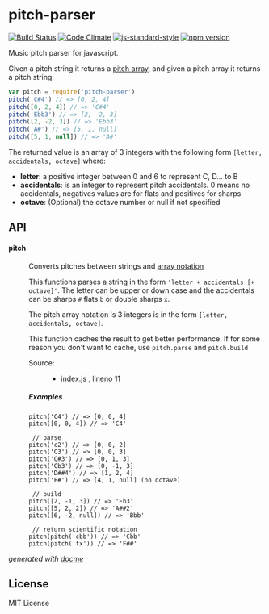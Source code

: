 # pitch-parser

[![Build Status](https://travis-ci.org/danigb/pitch-parser.svg?branch=master)](https://travis-ci.org/danigb/pitch-parser)
[![Code Climate](https://codeclimate.com/github/danigb/pitch-parser/badges/gpa.svg)](https://codeclimate.com/github/danigb/pitch-parser)
[![js-standard-style](https://img.shields.io/badge/code%20style-standard-brightgreen.svg?style=flat)](https://github.com/feross/standard)
[![npm version](https://badge.fury.io/js/pitch-parser.svg)](https://badge.fury.io/js/pitch-parser)

Music pitch parser for javascript.

Given a pitch string it returns a [pitch array](https://github.com/danigb/a-pitch), and given a pitch array it returns a pitch string:

```js
var pitch = require('pitch-parser')
pitch('C#4') // => [0, 2, 4]
pitch([0, 2, 4]) // => 'C#4'
pitch('Ebb3') // => [2, -2, 3]
pitch([2, -2, 3]) // => 'Ebb3'
pitch('A#') // => [5, 1, null]
pitch([5, 1, null]) // => 'A#'
```

The returned value is an array of 3 integers with the following form `[letter, accidentals, octave]` where:

- __letter__: a positive integer between 0 and 6 to represent C, D... to B
- __accidentals__: is an integer to represent pitch accidentals. 0 means no accidentals, negatives values are for flats and positives for sharps
- __octave__: (Optional) the octave number or null if not specified

## API

<!-- START docme generated API please keep comment here to allow auto update -->
<!-- DON'T EDIT THIS SECTION, INSTEAD RE-RUN docme TO UPDATE -->

<div>
<div class="jsdoc-githubify">
<section>
<article>
<div class="container-overview">
<dl class="details">
</dl>
</div>
<dl>
<dt>
<h4 class="name" id="pitch"><span class="type-signature"></span>pitch<span class="type-signature"></span></h4>
</dt>
<dd>
<div class="description">
<p>Converts pitches between strings and <a href="https://github.com/danigb/a-pitch">array notation</a></p>
<p>This functions parses a string in the form <code>'letter + accidentals [+ octave]'</code>.
The letter can be upper or down case and the accidentals can be sharps <code>#</code>
flats <code>b</code> or double sharps <code>x</code>.</p>
<p>The pitch array notation is 3 integers is in the form <code>[letter, accidentals, octave]</code>.</p>
<p>This function caches the result to get better performance. If for some
reason you don't want to cache, use <code>pitch.parse</code> and <code>pitch.build</code></p>
</div>
<dl class="details">
<dt class="tag-source">Source:</dt>
<dd class="tag-source"><ul class="dummy">
<li>
<a href="https://github.com/danigb/pitch-parser/blob/master/index.js">index.js</a>
<span>, </span>
<a href="https://github.com/danigb/pitch-parser/blob/master/index.js#L11">lineno 11</a>
</li>
</ul></dd>
</dl>
<h5>Examples</h5>
<pre class="prettyprint"><code>pitch('C4') // => [0, 0, 4]
pitch([0, 0, 4]) // => 'C4'</code></pre>
<pre class="prettyprint"><code> // parse
pitch('c2') // => [0, 0, 2]
pitch('C3') // => [0, 0, 3]
pitch('C#3') // => [0, 1, 3]
pitch('Cb3') // => [0, -1, 3]
pitch('D##4') // => [1, 2, 4]
pitch('F#') // => [4, 1, null] (no octave)</code></pre>
<pre class="prettyprint"><code> // build
pitch([2, -1, 3]) // => 'Eb3'
pitch([5, 2, 2]) // => 'A##2'
pitch([6, -2, null]) // => 'Bbb'</code></pre>
<pre class="prettyprint"><code> // return scientific notation
pitch(pitch('cbb')) // => 'Cbb'
pitch(pitch('fx')) // => 'F##'</code></pre>
</dd>
</dl>
</article>
</section>
</div>

*generated with [docme](https://github.com/thlorenz/docme)*
</div>
<!-- END docme generated API please keep comment here to allow auto update -->

## License

MIT License
